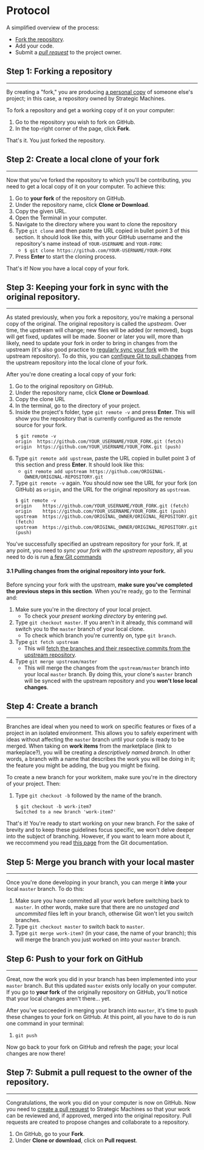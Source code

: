 # Protocol


A simplified overview of the process:
- [Fork the repository](https://help.github.com/articles/fork-a-repo/).
- Add your code.
- Submit a [_pull request_](https://help.github.com/articles/creating-a-pull-request/) to the project owner.

## Step 1: Forking a repository
---

By creating a "fork," you are producing [a personal copy](https://guides.github.com/activities/forking/) of someone else's project; in this case, a repository owned by Strategic Machines.

To fork a repository and get a working copy of it on your computer:
1. Go to the repository you wish to fork on GitHub.
1. In the top-right corner of the page, click __Fork__.

That's it. You just forked the repository.

## Step 2: Create a local clone of your fork
---

Now that you've forked the repository to which you'll be contributing, you need to get a local copy of it on your computer. To achieve this: 

1. Go to __your fork__ of the repository on GitHub.
1. Under the repository name, click __Clone or Download__.
1. Copy the given URL.
1. Open the Terminal in your computer.
1. Navigate to the directory where you want to clone the repository
1. Type `git clone` and then paste the URL copied in bullet point 3 of this section. It should look like this, with your GitHub username and the repository's name instead of `YOUR-USERNAME` and `YOUR-FORK`: 
    -  `$ git clone https://github.com/YOUR-USERNAME/YOUR-FORK`
1. Press __Enter__ to start the cloning process.

That's it! Now you have a local copy of your fork.

## Step 3: Keeping your fork in sync with the original repository.
---

As stated previously, when you fork a repository, you're making a personal copy of the original. The original repository is called the _upstream_. Over time, the upstream will change; new files will be added (or removed), bugs will get fixed, updates will be made. Sooner or later you will, more than likely, need to update your fork in order to bring in changes from the upstream (it's also good practice to [regularly sync your fork](https://help.github.com/articles/fork-a-repo/#keep-your-fork-synced) with the upstream repository). To do this, you can [configure Git to pull changes](https://help.github.com/articles/fork-a-repo/#step-3-configure-git-to-sync-your-fork-with-the-original-spoon-knife-repository) from the upstream repository into the local clone of your fork.

After you're done creating a local copy of your fork:

1. Go to the original repository on GitHub.
1. Under the repository name, click __Clone or Download__.
1. Copy the clone URL
1. In the terminal, go to the directory of your project.
1. Inside the project's folder, type `git remote -v` and press __Enter__. This will show you the repository that is currently configured as the remote source for your fork.
    ```
    $ git remote -v
    origin  https://github.com/YOUR_USERNAME/YOUR_FORK.git (fetch)
    origin  https://github.com/YOUR_USERNAME/YOUR_FORK.git (push)
    ```
1. Type `git remote add upstream`, paste the URL copied in bullet point 3 of this section and press __Enter__. It should look like this:
    - `git remote add upstream https://github.com/ORIGINAL-OWNER/ORIGINAL-REPOSITORY.git`
1. Type `git remote -v` again. You should now see the URL for your fork (on GitHub) as `origin`, and the URL for the original repository as `upstream`.
    ```
    $ git remote -v
    origin    https://github.com/YOUR_USERNAME/YOUR_FORK.git (fetch)
    origin    https://github.com/YOUR_USERNAME/YOUR_FORK.git (push)
    upstream  https://github.com/ORIGINAL_OWNER/ORIGINAL_REPOSITORY.git (fetch)
    upstream  https://github.com/ORIGINAL_OWNER/ORIGINAL_REPOSITORY.git (push)
    ```
You've successfully specified an upstream repository for your fork. If, at any point, you need to _sync your fork with the upstream repository_, all you need to do is run [a few Git commands](https://help.github.com/articles/syncing-a-fork/)

#### 3.1 Pulling changes from the original repository into your fork.

Before syncing your fork with the upstream, __make sure you've completed the previous steps in this section__. When you're ready, go to the Terminal and:

1. Make sure you're in the directory of your local project.
    - To check your _present working directory_ by entering `pwd`.
1. Type `git checkout master`. If you aren't in it already, this command will switch you to the `master` branch of your local clone.
    - To check which branch you're currently on, type `git branch`.
1. Type `git fetch upstream`
    - This will [fetch the branches and their respective commits from the upstream repository](https://help.github.com/articles/syncing-a-fork/). 
1. Type `git merge upstream/master`
    - This will merge the changes from the `upstream/master` branch into your local `master` branch. By doing this, your clone's `master` branch will be synced with the upstream repository and you __won't lose local changes__.

## Step 4: Create a branch
---

Branches are ideal when you need to work on specific features or fixes of a project in an isolated environment. This allows you to safely experiment with ideas without affecting the `master` branch until your code is ready to be merged. When taking on __work items__ from the marketplace (link to markeplace?), you will be creating a _descriptively named branch_. In other words, a branch with a name that describes the work you will be doing in it; the feature you might be adding, the bug you might be fixing. 

To create a new branch for your workitem, make sure you're in the directory of your project. Then: 

1. Type `git checkout -b` followed by the name of the branch.
    ```
    $ git checkout -b work-item7
    Switched to a new branch 'work-item7'
    ```
That's it! You're ready to start working on your new branch. For the sake of brevity and to keep these guidelines focus specific, we won't delve deeper into the subject of branching. However, if you want to learn more about it, we reccommend you read [this page](https://git-scm.com/book/en/v2/Git-Branching-Basic-Branching-and-Merging) from the Git documentation.

## Step 5: Merge you branch with your local master
---

Once you're done developing in your branch, you can merge it __into__ your local `master` branch. To do this:

1. Make sure you have commited all your work before switching back to `master`. In
  other words, make sure that there are no _unstaged and uncommited_ files left in your branch, otherwise Git won't let you switch branches.
1. Type `git checkout master` to switch back to `master`.
1. Type `git merge work-item7` (in your case, the name of your branch); this will merge the branch you just worked on into your `master` branch.

## Step 6: Push to your fork on GitHub
---

Great, now the work you did in your branch has been implemented into your `master` branch. But this updated `master` exists only locally on your computer. If you go to __your fork__ of the originally repository on GitHub, you'll notice that your local changes aren't there... yet.

After you've succeeded in merging your branch into `master`, it's time to push these changes to your fork on GitHub. At this point, all you have to do is run one command in your terminal:

1. `git push`

Now go back to your fork on GitHub and refresh the page; your local changes are now there! 

## Step 7: Submit a pull request to the owner of the repository.
---

Congratulations, the work you did on your computer is now on GitHub. Now you need to [create a pull request](https://help.github.com/articles/creating-a-pull-request/) to Strategic Machines so that your work can be reviewed and, if approved, merged into the original repository. Pull requests are created to propose changes and collaborate to a repository. 

1. On GitHub, go to your __Fork__.
1. Under __Clone or download__, click on __Pull request__.
